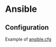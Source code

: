 # Ansible

## Configuration

Example of [ansible.cfg](https://raw.githubusercontent.com/ansible/ansible/devel/examples/ansible.cfg)
